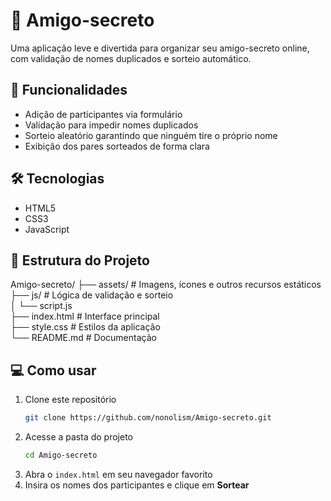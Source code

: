 
# 🎅 Amigo-secreto

Uma aplicação leve e divertida para organizar seu amigo-secreto online, com validação de nomes duplicados e sorteio automático.

## 🚀 Funcionalidades

- Adição de participantes via formulário  
- Validação para impedir nomes duplicados  
- Sorteio aleatório garantindo que ninguém tire o próprio nome  
- Exibição dos pares sorteados de forma clara  

## 🛠 Tecnologias

- HTML5  
- CSS3  
- JavaScript

## 📂 Estrutura do Projeto


Amigo-secreto/
├── assets/         # Imagens, ícones e outros recursos estáticos  
├── js/             # Lógica de validação e sorteio  
│   └── script.js  
├── index.html      # Interface principal  
├── style.css       # Estilos da aplicação  
└── README.md       # Documentação  


## 💻 Como usar

1. Clone este repositório  
   ```bash
   git clone https://github.com/nonolism/Amigo-secreto.git

2. Acesse a pasta do projeto  
   ```bash
   cd Amigo-secreto

3. Abra o `index.html` em seu navegador favorito  
4. Insira os nomes dos participantes e clique em **Sortear**  
